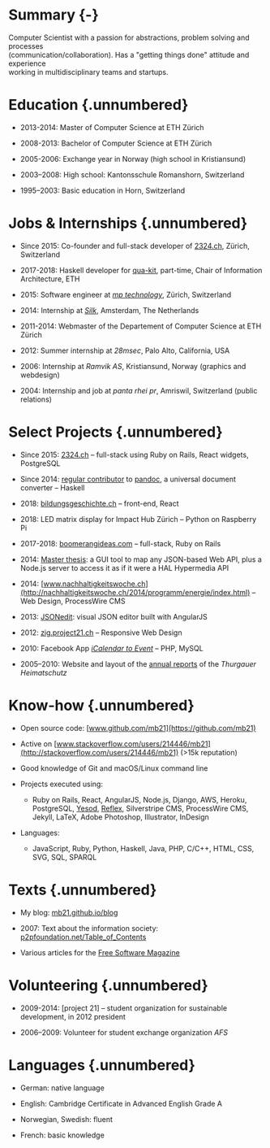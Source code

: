 # Summary {-}

Computer Scientist with a passion for abstractions, problem solving and processes \
(communication/collaboration).
Has a "getting things done" attitude and experience \
working in multidisciplinary teams and startups.

<!-- Seeking to... -->

# Education {.unnumbered}

- 2013-2014: Master of Computer Science at ETH Zürich

- 2008-2013: Bachelor of Computer Science at ETH Zürich

- 2005-2006: Exchange year in Norway (high school in Kristiansund)

- 2003–2008: High school: Kantonsschule Romanshorn, Switzerland

- 1995–2003: Basic education in Horn, Switzerland


# Jobs & Internships {.unnumbered}

- Since 2015: Co-founder and full-stack developer of [2324.ch](https://2324.ch), Zürich, Switzerland

- 2017-2018: Haskell developer for [qua-kit](https://github.com/achirkin/qua-kit), part-time, Chair of Information Architecture, ETH

- 2015: Software engineer at _[mp technology](http://www.mptechnology.ch/)_, Zürich, Switzerland

- 2014: Internship at _[Silk](http://www.silk.co)_, Amsterdam, The Netherlands

- 2011-2014: Webmaster of the Departement of Computer Science at ETH Zürich

- 2012: Summer internship at *28msec*, Palo Alto, California, USA

- 2006: Internship at *Ramvik AS*, Kristiansund, Norway (graphics and webdesign)

- 2004: Internship and job at *panta rhei pr*, Amriswil, Switzerland (public relations)


# Select Projects {.unnumbered}

- Since 2015: [2324.ch](https://2324.ch) – full-stack using Ruby on Rails, React widgets, PostgreSQL

- Since 2014: [regular contributor](https://github.com/jgm/pandoc/commits?author=mb21) to [pandoc](https://pandoc.org), a universal document converter – Haskell

- 2018: [bildungsgeschichte.ch](https://www.bildungsgeschichte.ch) – front-end, React

- 2018: LED matrix display for Impact Hub Zürich – Python on Raspberry Pi

- 2017-2018: [boomerangideas.com](https://boomerangideas.com) – full-stack, Ruby on Rails

- 2014: [Master thesis](https://github.com/mb21/api-explorer): a GUI tool to map any JSON-based Web API, plus a Node.js server to access it as if it were a HAL Hypermedia API

- 2014: [www.nachhaltigkeitswoche.ch](http://nachhaltigkeitswoche.ch/2014/programm/energie/index.html) – Web Design, ProcessWire CMS

- 2013: [JSONedit](http://mb21.github.io/JSONedit/): visual JSON editor built with AngularJS

- 2012: [zig.project21.ch](http://zig.project21.ch/) – Responsive Web Design

- 2010: Facebook App *[iCalendar to Event](https://github.com/mb21/iCalendar-to-Facebook-Event)* – PHP, MySQL

- 2005–2010: Website and layout of the [annual reports](http://www.heimatschutz.ch/thurgau/jcms1.0/index.php?option=com_content&task=view&id=26&Itemid=42) of the *Thurgauer Heimatschutz*

# Know-how {.unnumbered}

- Open source code: [www.github.com/mb21](https://github.com/mb21)

- Active on [www.stackoverflow.com/users/214446/mb21](http://stackoverflow.com/users/214446/mb21) (>15k reputation)

- Good knowledge of Git and macOS/Linux command line

- Projects executed using:
    - Ruby on Rails, React, AngularJS, Node.js, Django, AWS, Heroku, PostgreSQL,
      [Yesod](https://www.yesodweb.com), [Reflex](https://github.com/reflex-frp/reflex),
      Silverstripe CMS, ProcessWire CMS, Jekyll, LaTeX, Adobe Photoshop, Illustrator, InDesign

- Languages:
    - JavaScript, Ruby, Python, Haskell, Java, PHP, C/C++, HTML, CSS, SVG, SQL, SPARQL


# Texts {.unnumbered}

- My blog: [mb21.github.io/blog](https://mb21.github.io/blog/)

- 2007: Text about the information society: [p2pfoundation.net/Table_of_Contents](http://p2pfoundation.net/Table_of_Contents)

- Various articles for the [Free Software Magazine](http://freesoftwaremagazine.com/authors/Mauro%20Bieg/)


# Volunteering {.unnumbered}

- 2009-2014: [project 21] – student organization for sustainable development, in 2012 president

- 2006–2009: Volunteer for student exchange organization *AFS*


# Languages {.unnumbered}

- German: native language

- English: Cambridge Certificate in Advanced English Grade A

- Norwegian, Swedish: fluent

- French: basic knowledge
